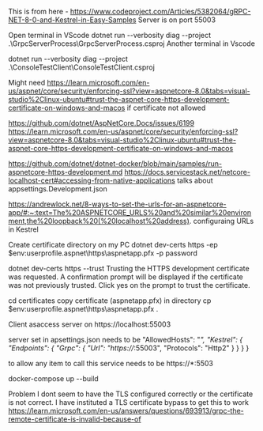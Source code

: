 This is from here -
https://www.codeproject.com/Articles/5382064/gRPC-NET-8-0-and-Kestrel-in-Easy-Samples
Server is on port 55003

Open terminal in VScode
dotnet run --verbosity diag --project .\GrpcServerProcess\GrpcServerProcess.csproj
Another terminal in Vscode

dotnet run --verbosity diag --project .\ConsoleTestClient\ConsoleTestClient.csproj

Might need https://learn.microsoft.com/en-us/aspnet/core/security/enforcing-ssl?view=aspnetcore-8.0&tabs=visual-studio%2Clinux-ubuntu#trust-the-aspnet-core-https-development-certificate-on-windows-and-macos
if certificate not allowed

https://github.com/dotnet/AspNetCore.Docs/issues/6199
https://learn.microsoft.com/en-us/aspnet/core/security/enforcing-ssl?view=aspnetcore-8.0&tabs=visual-studio%2Clinux-ubuntu#trust-the-aspnet-core-https-development-certificate-on-windows-and-macos

https://github.com/dotnet/dotnet-docker/blob/main/samples/run-aspnetcore-https-development.md
https://docs.servicestack.net/netcore-localhost-cert#accessing-from-native-applications
talks about appsettings.Development.json

https://andrewlock.net/8-ways-to-set-the-urls-for-an-aspnetcore-app/#:~:text=The%20ASPNETCORE_URLS%20and%20similar%20environment,the%20loopback%20(%20localhost%20address).
configuraing URLs in Kestrel

Create certificate directory on my PC
dotnet dev-certs https -ep $env:userprofile\.aspnet\https\aspnetapp.pfx -p password

dotnet dev-certs https --trust
Trusting the HTTPS development certificate was requested. A confirmation prompt will be displayed if the certificate was not previously trusted. Click yes on the prompt to trust the certificate.

cd certificates
copy certificate (aspnetapp.pfx) in directory
cp $env:userprofile\.aspnet\https\aspnetapp.pfx .

Client asaccess server on https://localhost:55003

server set in apsettings.json needs to be 
  "AllowedHosts": "*",
  "Kestrel": {
    "Endpoints": {
      "Grpc": {
        "Url": "https://*:55003",
        "Protocols": "Http2"
      }
    }
  }
}

to allow any item to call this service needs to be https://*:5503

docker-compose up --build

Problem
I dont seem to have the TLS configured correctly or the certificate is not correct. I have instituted a TLS certificate bypass to get this to work
https://learn.microsoft.com/en-us/answers/questions/693913/grpc-the-remote-certificate-is-invalid-because-of
